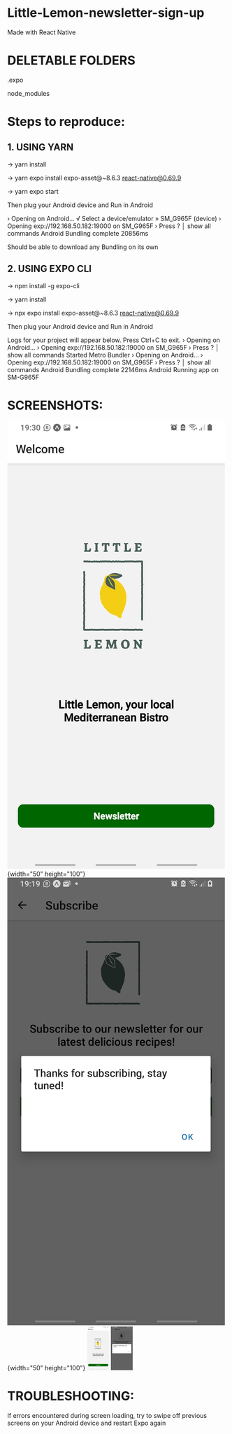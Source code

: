 # Little-Lemon-newsletter-sign-up
Made with React Native

# DELETABLE FOLDERS

.expo

node_modules


# Steps to reproduce:
## 1. USING YARN

-> yarn install

-> yarn expo install expo-asset@~8.6.3 react-native@0.69.9

-> yarn expo start

Then plug your Android device and Run in Android

› Opening on Android...
√ Select a device/emulator » SM_G965F (device)
› Opening exp://192.168.50.182:19000 on SM_G965F
› Press ? │ show all commands
Android Bundling complete 20856ms

Should be able to download any Bundling on its own

## 2. USING EXPO CLI

-> npm install -g expo-cli

-> yarn install

-> npx expo install expo-asset@~8.6.3 react-native@0.69.9

Then plug your Android device and Run in Android

Logs for your project will appear below. Press Ctrl+C to exit.
› Opening on Android...
› Opening exp://192.168.50.182:19000 on SM_G965F
› Press ? │ show all commands
Started Metro Bundler
› Opening on Android...
› Opening exp://192.168.50.182:19000 on SM_G965F
› Press ? │ show all commands
Android Bundling complete 22146ms
Android Running app on SM-G965F

# SCREENSHOTS:
![Screenshot 1](images/1.jpeg){width="50" height="100"}
![Screenshot 2](images/2.jpeg){width="50" height="100"}
<img src="images/1.jpeg" alt="Screenshot 1" width="50" height="100">
<img src="images/2.jpeg" alt="Screenshot 2" width="50" height="100">



# TROUBLESHOOTING:

If errors encountered during screen loading, try to swipe off previous screens on your Android device and restart Expo again



